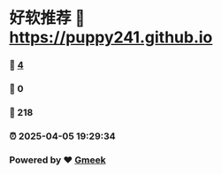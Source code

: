 # 好软推荐 :link: https://puppy241.github.io 
### :page_facing_up: [4](https://puppy241.github.io/tag.html) 
### :speech_balloon: 0 
### :hibiscus: 218 
### :alarm_clock: 2025-04-05 19:29:34 
### Powered by :heart: [Gmeek](https://github.com/Meekdai/Gmeek)

